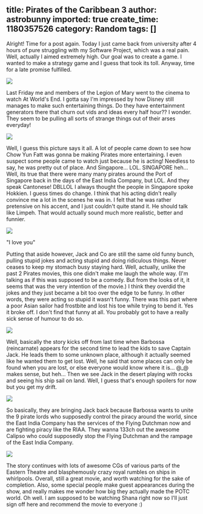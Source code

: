 title: Pirates of the Caribbean 3
author: astrobunny
imported: true
create_time: 1180357526
category: Random
tags: []
---
Alright! Time for a post again. Today I just came back from university after 4 hours of pure struggling with my Software Project, which was a real pain. Well, actually I aimed extremely high. Our goal was to create a game. I wanted to make a strategy game and I guess that took its toll. Anyway, time for a late promise fulfilled.  
  
 [![](wp-images/old/albums/random/pocawe.jpg)](/images/wp-images/old/albums/random/pocawe.jpg)<!--more-->  
  
Last Friday me and members of the Legion of Mary went to the cinema to watch At World's End. I gotta say I'm impressed by how Disney still manages to make such entertaining things. Do they have entertainment generators there that churn out vids and ideas every half hour?? I wonder. They seem to be pulling all sorts of strange things out of their arses everyday!  
  
 [![](wp-images/old/albums/random/4pirates.jpg)](/images/wp-images/old/albums/random/4pirates.jpg)  
  
Well, I guess this picture says it all. A lot of people came down to see how Chow Yun Fatt was gonna be making Pirates more entertaining. I even suspect some people came to watch just because he is acting! Needless to say, he was pretty out of place. And Singapore... LOL. SINGAPORE heh... Well, its true that there were many many pirates around the Port of Singapore back in the days of the East India Company, but LOL. And they speak Cantonese! DBLLOL I always thought the people in Singapore spoke Hokkien. I guess times do change. I think that his acting didn't really convince me a lot in the scenes he was in. I felt that he was rather pretensive on his accent, and I just couldn't quite stand it. He should talk like Limpeh. That would actually sound much more realistic, better and funnier.  
  
 [![](wp-images/old/albums/random/jackanddavy.jpg)](/images/wp-images/old/albums/random/jackanddavy.jpg)

"I love you"

  

Putting that aside however, Jack and Co are still the same old funny bunch, pulling stupid jokes and acting stupid and doing ridiculous things. Never ceases to keep my stomach busy staying hard. Well, actually, unlike the past 2 Pirates movies, this one didn't make me laugh the whole way. (I'm talking as if this was supposed to be a comedy. But from the looks of it, it seems that was the very intention of the movie.) I think they overdid the jokes and they just became a bit too over the edge to be funny. In other words, they were acting so stupid it wasn't funny. There was this part where a poor Asian sailor had frostbite and lost his toe while trying to bend it. Yes it broke off. I don't find that funny at all. You probably got to have a really sick sense of humour to do so.

  
 [![](wp-images/old/albums/random/myship.png)](/images/wp-images/old/albums/random/myship.png)  
  
Well, basically the story kicks off from last time when Barbossa (reincarnate) appears for the second time to lead the kids to save Captain Jack. He leads them to some unknown place, although it actually seemed like he wanted them to get lost. Well, he said that some places can only be found when you are lost, or else everyone would know where it is... @\_@ makes sense, but heh... Then we see Jack in the desert playing with rocks and seeing his ship sail on land. Well, I guess that's enough spoilers for now but you get my drift.  
  
 [![](wp-images/old/albums/random/piratecouncil.png)](/images/wp-images/old/albums/random/piratecouncil.png)  
  
So basically, they are bringing Jack back because Barbossa wants to unite the 9 pirate lords who supposedly control the piracy around the world, since the East India Company has the services of the Flying Dutchman now and are fighting piracy like the RIAA. They wanna 133ch out the awesome Calipso who could supposedly stop the Flying Dutchman and the rampage of the East India Company.   
  
 [![](wp-images/old/albums/random/shipwreckcove.png)](/images/wp-images/old/albums/random/shipwreckcove.png)  
  
The story continues with lots of awesome CGs of various parts of the Eastern Theatre and blasphemously crazy royal rumbles on ships in whirlpools. Overall, still a great movie, and worth watching for the sake of completion. Also, some special people make guest appearances during the show, and really makes me wonder how big they actually made the POTC world. Oh well. I am supposed to be watching Shana right now so I'll just sign off here and recommend the movie to everyone :)  
